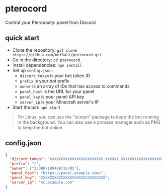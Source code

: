 # pterocord

Control your Pterodactyl panel from Discord

## quick start

* Clone the repository: `git clone https://github.com/notSalt/pterocord.git`
* Go in the directory: `cd pterocord`
* Install dependencies: `npm install`
* Set up `config.json`:
  * `discord_token` is your bot token ID
  * `prefix` is your bot prefix
  * `owner` is an array of IDs that has access to commands
  * `panel_host` is the URL for your panel
  * `panel_key` is your panel API key
  * `server_ip` is your Minecraft server's IP
* Start the bot: `npm start`

> For Linux, you can use the "screen" package to keep the bot running in the background.
> You can also use a process manager such as PM2 to keep the bot online.

## config.json

```json
{
  "discord_token": "XXXXXXXXXXXXXXXXXXXXXXXX.XXXXXX.XXXXXXXXXXXXXXXXXXXXXXXXXXX",
  "prefix": "/",
  "owner": ["253907199489736705"],
  "panel_host": "https://panel.example.com/",
  "panel_key": "XXXXXXXXXXXXXXXXXXXXXXXXXXXXX",
  "server_ip": "mc.example.com"
}
```
